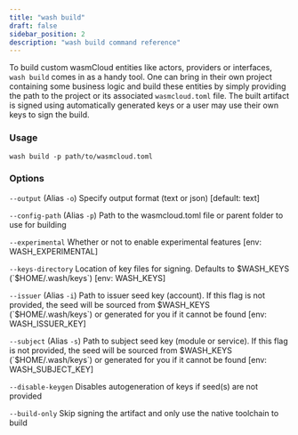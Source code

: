 ```yaml
---
title: "wash build"
draft: false
sidebar_position: 2
description: "wash build command reference"
---
```


To build custom wasmCloud entities like actors, providers or interfaces, `wash build` comes in as a handy tool. One can bring in their own project containing some business logic and build these entities by simply providing the path to the project or its associated `wasmcloud.toml` file. The built artifact is signed using automatically generated keys or a user may use their own keys to sign the build.

### Usage

```
wash build -p path/to/wasmcloud.toml
```

### Options

`--output` (Alias `-o`) Specify output format (text or json) [default: text]

`--config-path` (Alias `-p`) Path to the wasmcloud.toml file or parent folder to use for building

`--experimental` Whether or not to enable experimental features [env: WASH_EXPERIMENTAL]

`--keys-directory` Location of key files for signing. Defaults to $WASH_KEYS (`$HOME/.wash/keys`) [env: WASH_KEYS]

`--issuer` (Alias `-i`) Path to issuer seed key (account). If this flag is not provided, the seed will be sourced from $WASH_KEYS (`$HOME/.wash/keys`) or generated for you if it cannot be found [env: WASH_ISSUER_KEY]

`--subject` (Alias `-s`) Path to subject seed key (module or service). If this flag is not provided, the seed will be sourced from $WASH_KEYS (`$HOME/.wash/keys`) or generated for you if it cannot be found [env: WASH_SUBJECT_KEY]

`--disable-keygen` Disables autogeneration of keys if seed(s) are not provided

`--build-only` Skip signing the artifact and only use the native toolchain to build